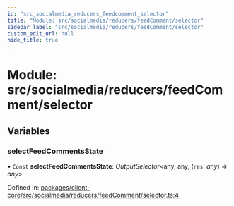 ```yaml
---
id: "src_socialmedia_reducers_feedcomment_selector"
title: "Module: src/socialmedia/reducers/feedComment/selector"
sidebar_label: "src/socialmedia/reducers/feedComment/selector"
custom_edit_url: null
hide_title: true
---
```


# Module: src/socialmedia/reducers/feedComment/selector

## Variables

### selectFeedCommentsState

• `Const` **selectFeedCommentsState**: *OutputSelector*<any, any, (`res`: *any*) => *any*\>

Defined in: [packages/client-core/src/socialmedia/reducers/feedComment/selector.ts:4](https://github.com/xr3ngine/xr3ngine/blob/716a06460/packages/client-core/src/socialmedia/reducers/feedComment/selector.ts#L4)
